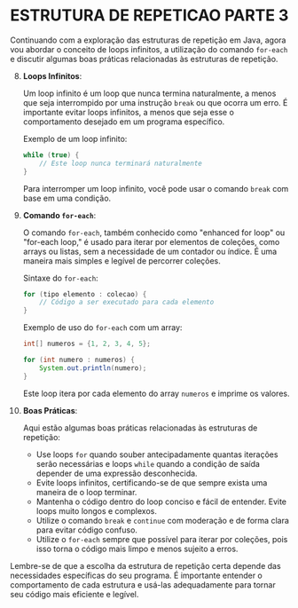 # ESTRUTURA DE REPETICAO PARTE 3
Continuando com a exploração das estruturas de repetição em Java, agora vou abordar o conceito de loops infinitos, a utilização do comando `for-each` e discutir algumas boas práticas relacionadas às estruturas de repetição.

8. **Loops Infinitos**:

   Um loop infinito é um loop que nunca termina naturalmente, a menos que seja interrompido por uma instrução `break` ou que ocorra um erro. É importante evitar loops infinitos, a menos que seja esse o comportamento desejado em um programa específico.

   Exemplo de um loop infinito:

   ```java
   while (true) {
       // Este loop nunca terminará naturalmente
   }
   ```

   Para interromper um loop infinito, você pode usar o comando `break` com base em uma condição.

9. **Comando `for-each`**:

   O comando `for-each`, também conhecido como "enhanced for loop" ou "for-each loop," é usado para iterar por elementos de coleções, como arrays ou listas, sem a necessidade de um contador ou índice. É uma maneira mais simples e legível de percorrer coleções.

   Sintaxe do `for-each`:

   ```java
   for (tipo elemento : colecao) {
       // Código a ser executado para cada elemento
   }
   ```

   Exemplo de uso do `for-each` com um array:

   ```java
   int[] numeros = {1, 2, 3, 4, 5};

   for (int numero : numeros) {
       System.out.println(numero);
   }
   ```

   Este loop itera por cada elemento do array `numeros` e imprime os valores.

10. **Boas Práticas**:

    Aqui estão algumas boas práticas relacionadas às estruturas de repetição:

    - Use loops `for` quando souber antecipadamente quantas iterações serão necessárias e loops `while` quando a condição de saída depender de uma expressão desconhecida.
    - Evite loops infinitos, certificando-se de que sempre exista uma maneira de o loop terminar.
    - Mantenha o código dentro do loop conciso e fácil de entender. Evite loops muito longos e complexos.
    - Utilize o comando `break` e `continue` com moderação e de forma clara para evitar código confuso.
    - Utilize o `for-each` sempre que possível para iterar por coleções, pois isso torna o código mais limpo e menos sujeito a erros.

Lembre-se de que a escolha da estrutura de repetição certa depende das necessidades específicas do seu programa. É importante entender o comportamento de cada estrutura e usá-las adequadamente para tornar seu código mais eficiente e legível.